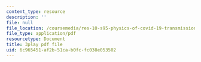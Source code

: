 ```yaml
---
content_type: resource
description: ''
file: null
file_location: /coursemedia/res-10-s95-physics-of-covid-19-transmission-fall-2020/6c965451af2b51cab0fcfc038e053502_71dUZmywpOM.pdf
file_type: application/pdf
resourcetype: Document
title: 3play pdf file
uid: 6c965451-af2b-51ca-b0fc-fc038e053502
---
```

